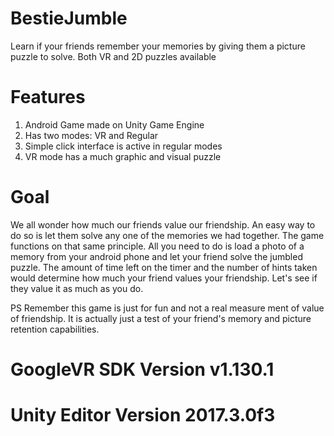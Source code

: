 # BestieJumble
Learn if your friends remember your memories by giving them a picture puzzle to solve. Both VR and 2D puzzles available

# Features

1. Android Game made on Unity Game Engine
2. Has two modes: VR and Regular
3. Simple click interface is active in regular modes
4. VR mode has a much graphic and visual puzzle

# Goal

We all wonder how much our friends value our friendship. An easy way to do so is let them solve any one of the memories we had together.
The game functions on that same principle. All you need to do is load a photo of a memory from your android phone and let your friend solve the jumbled puzzle.
The amount of time left on the timer and the number of hints taken would determine how much your friend values your friendship.
Let's see if they value it as much as you do.

PS Remember this game is just for fun and not a real measure ment of value of friendship. It is actually just a test of your friend's memory and picture retention capabilities.

# GoogleVR SDK Version v1.130.1
# Unity Editor Version 2017.3.0f3